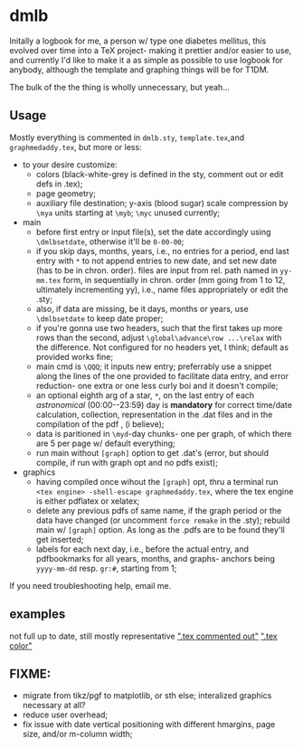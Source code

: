 # dmlb
Initally a logbook for me, a person w/ type one diabetes mellitus, this evolved over time into a TeX project- making it prettier and/or easier to use, and currently I'd like to make it a as simple as possible to use logbook for anybody, although the template and graphing things will be for T1DM. 

The bulk of the the thing is wholly unnecessary, but yeah...

## Usage
Mostly everything is commented in `dmlb.sty`, `template.tex`,and `graphmedaddy.tex`, but more or less:

- to your desire customize: 
  - colors (black-white-grey is defined in the sty, comment out or edit defs in .tex);
  - page geometry;
  - auxiliary file destination; y-axis (blood sugar) scale compression by `\mya` units starting at `\myb`; `\myc` unused currently;
- main 
  - before first entry or input file(s), set the date accordingly using `\dmlbsetdate`, otherwise it'll be `0-00-00`;
  - if you skip days, months, years, i.e., no entries for a period, end last entry with `*` to not append entries to new date, and set new date (has to be in chron. order). files are input from rel. path named in `yy-mm.tex` form, in sequentially in chron. order (mm going from 1 to 12, ultimately incrementing yy), i.e., name files appropriately or edit the .sty;
  - also, if data are missing, be it days, months or years, use `\dmlbsetdate` to keep date proper; 
  - if you're gonna use two headers, such that the first takes up more rows than the second, adjust  `\global\advance\row ...\relax` with the difference. Not configured for no headers yet, I think; default as provided works fine;
  - main cmd is `\QQQ`; it inputs new entry; preferrably use a snippet along the lines of the one provided to facilitate data entry, and error reduction- one extra or one less curly boi and it doesn't compile;
  - an optional eighth arg of a star, `*`, on the last entry of each *astronomical* (00:00--23:59) day is **mandatory** for correct time/date calculation, collection, representation in the .dat files and in the compilation of the pdf , (i believe);
  - data is paritioned in `\myd`-day chunks- one per graph, of which there are 5 per page w/ default everything;
  - run main without `[graph]` option to get .dat's (error, but should compile, if run with graph opt and no pdfs exist);
- graphics
  - having compiled once wihout the `[graph]` opt, thru a terminal run `<tex engine> -shell-escape graphmedaddy.tex`, where the tex engine is either pdflatex or xelatex;
  - delete any previous pdfs of same name, if the graph period or the data have changed (or uncomment `force remake` in the .sty); rebuild main w/ `[graph]` option. As long as the .pdfs are to be found they'll get inserted;
  - labels for each next day, i.e., before the actual entry, and pdfbookmarks for all years, months, and graphs- anchors being `yyyy-mm-dd` resp. `gr:#`, starting from 1;

If you need troubleshooting help, email me.

## examples
not full up to date, still mostly representative
[".tex commented out"](../blob/master/templateGRAY.pdf)
[".tex color"](../blob/master/template.pdf)

## FIXME:
- migrate from tikz/pgf to matplotlib, or sth else; interalized graphics necessary at all?
- reduce user overhead;
- fix issue with date vertical positioning with different hmargins, page size, and/or m-column width;
